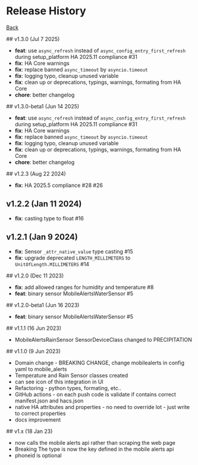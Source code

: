 # Release History

[Back](./README.md)

## v1.3.0 (Jul 7 2025)

- **feat**: use `async_refresh` instead of `async_config_entry_first_refresh` during setup_platform HA 2025.11 compliance #31
- **fix**: HA Core warnings
- **fix**: replace banned `async_timeout` by `asyncio.timeout`
- **fix**: logging typo, cleanup unused variable
- **fix**: clean up or deprecations, typings, warnings, formating from HA Core
- **chore**: better changelog


## v1.3.0-beta1 (Jun 14 2025)

- **feat**: use `async_refresh` instead of `async_config_entry_first_refresh` during setup_platform HA 2025.11 compliance #31
- **fix**: HA Core warnings
- **fix**: replace banned `async_timeout` by `asyncio.timeout`
- **fix**: logging typo, cleanup unused variable
- **fix**: clean up or deprecations, typings, warnings, formating from HA Core
- **chore**: better changelog

## v1.2.3 (Aug 22 2024)

- **fix**: HA 2025.5 compliance #28 #26

## v1.2.2 (Jan 11 2024)

- **fix**: casting type to float #16

## v1.2.1 (Jan 9 2024)

- **fix**: Sensor `_attr_native_value` type casting #15
- **fix**: upgrade deprecated `LENGTH_MILLIMETERS` to `UnitOfLength.MILLIMETERS` #14

## v1.2.0 (Dec 11 2023)

- **fix**: add allowed ranges for humidity and temperature #8
- **feat**: binary sensor MobileAlertsWaterSensor #5

## v1.2.0-beta1 (Jun 16 2023)

- **feat**: binary sensor MobileAlertsWaterSensor #5

## v1.1.1 (16 Jun 2023)

- MobileAlertsRainSensor SensorDeviceClass changed to PRECIPITATION

## v1.1.0 (9 Jun 2023)

- Domain change - BREAKING CHANGE, change mobilealerts in config yaml to mobile_alerts
- Temperature and Rain Sensor classes created
- can see icon of this integration in UI
- Refactoring - python types, formating, etc..
- GitHub actions - on each push code is validate if contains correct manifest.json and hacs.json
- native HA attributes and properties - no need to override lot - just write to correct properties
- docs improvement

## v1.x (18 Jan 23)

- now calls the mobile alerts api rather than scraping the web page
- Breaking The type is now the key defined in the mobile alerts api
- phoneid is optional
